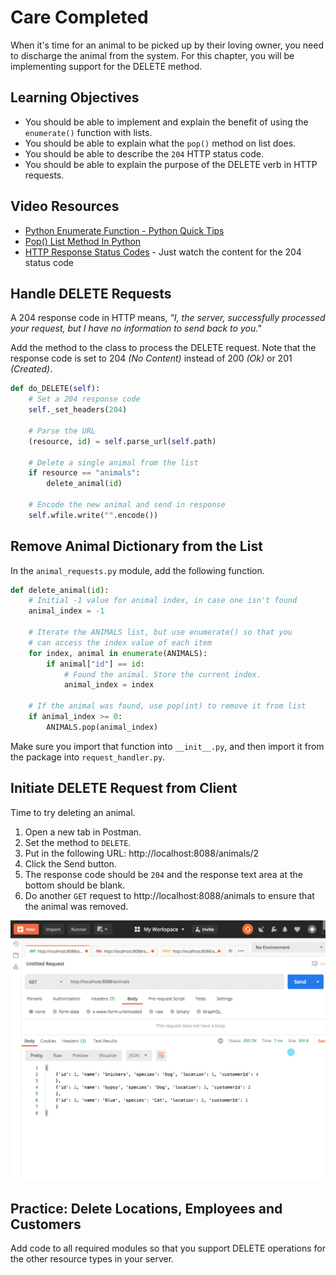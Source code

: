 # Care Completed

When it's time for an animal to be picked up by their loving owner, you need to discharge the animal from the system. For this chapter, you will be implementing support for the DELETE method.

## Learning Objectives

* You should be able to implement and explain the benefit of using the `enumerate()` function with lists.
* You should be able to explain what the `pop()` method on list does.
* You should be able to describe the `204` HTTP status code.
* You should be able to explain the purpose of the DELETE verb in HTTP requests.

## Video Resources

* [Python Enumerate Function - Python Quick Tips](https://www.youtube.com/watch?v=-MZiQaNI0QA)
* [Pop() List Method In Python](https://www.youtube.com/watch?v=SUOX1-gMWPw)
* [HTTP Response Status Codes](https://youtu.be/F2WK9U64AGs?t=246) - Just watch the content for the 204 status code

## Handle DELETE Requests

A 204 response code in HTTP means, _"I, the server, successfully processed your request, but I have no information to send back to you."_

Add the method to the class to process the DELETE request. Note that the response code is set to 204 _(No Content)_ instead of 200 _(Ok)_ or 201 _(Created)_.

```py
def do_DELETE(self):
    # Set a 204 response code
    self._set_headers(204)

    # Parse the URL
    (resource, id) = self.parse_url(self.path)

    # Delete a single animal from the list
    if resource == "animals":
        delete_animal(id)

    # Encode the new animal and send in response
    self.wfile.write("".encode())
```

## Remove Animal Dictionary from the List

In the `animal_requests.py` module, add the following function.

```py
def delete_animal(id):
    # Initial -1 value for animal index, in case one isn't found
    animal_index = -1

    # Iterate the ANIMALS list, but use enumerate() so that you
    # can access the index value of each item
    for index, animal in enumerate(ANIMALS):
        if animal["id"] == id:
            # Found the animal. Store the current index.
            animal_index = index

    # If the animal was found, use pop(int) to remove it from list
    if animal_index >= 0:
        ANIMALS.pop(animal_index)
```

Make sure you import that function into `__init__.py`, and then import it from the package into `request_handler.py`.

## Initiate DELETE Request from Client

Time to try deleting an animal.

1. Open a new tab in Postman.
1. Set the method to `DELETE`.
1. Put in the following URL: http://localhost:8088/animals/2
1. Click the Send button.
1. The response code should be `204` and the response text area at the bottom should be blank.
1. Do another `GET` request to http://localhost:8088/animals to ensure that the animal was removed.

![animation of deleting an animal resource with Postman request](./images/python-kennel-delete-animal.gif)

## Practice: Delete Locations, Employees and Customers

Add code to all required modules so that you support DELETE operations for the other resource types in your server.

